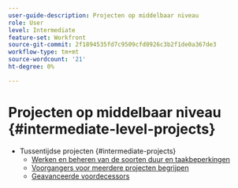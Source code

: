```yaml
---
user-guide-description: Projecten op middelbaar niveau
role: User
level: Intermediate
feature-set: Workfront
source-git-commit: 2f1894535fd7c9509cfd0926c3b2f1de0a367de3
workflow-type: tm+mt
source-wordcount: '21'
ht-degree: 0%

---
```



# Projecten op middelbaar niveau {#intermediate-level-projects}

+ Tussentijdse projecten {#intermediate-projects}
   + [Werken en beheren van de soorten duur en taakbeperkingen](/help/manage-work/intermediate-projects/understand-and-manage-duration-types-and-task-constraints.md)
   + [Voorgangers voor meerdere projecten begrijpen](/help/manage-work/intermediate-projects/understand-cross-project-predecessors.md)
   + [Geavanceerde voordecessors](/help/manage-work/intermediate-projects/advanced-predecessors.md)

